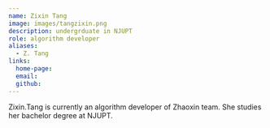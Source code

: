 ```yaml
---
name: Zixin Tang
image: images/tangzixin.png
description: undergrduate in NJUPT
role: algorithm developer
aliases:
  - Z. Tang
links:
  home-page: 
  email: 
  github: 
---
```


Zixin.Tang is currently an algorithm developer of Zhaoxin team.
She studies her bachelor degree at NJUPT.
